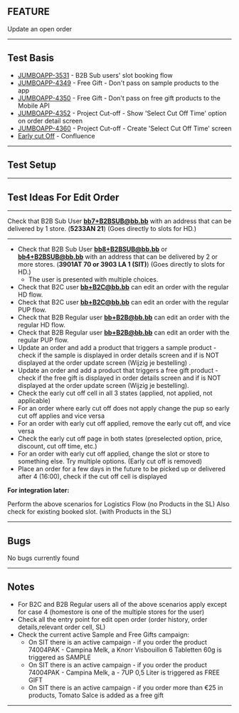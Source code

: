## FEATURE
Update an open order
***
## Test Basis
* [JUMBOAPP-3531](https://icemobile.atlassian.net/browse/JUMBOAPP-3531) - B2B Sub users' slot booking flow
* [JUMBOAPP-4349](https://icemobile.atlassian.net/browse/JUMBOAPP-4349) - Free Gift - Don't pass on sample products to the app
* [JUMBOAPP-4350](https://icemobile.atlassian.net/browse/JUMBOAPP-4350) - Free Gift - Don't pass on free gift products to the Mobile API
* [JUMBOAPP-4352](https://icemobile.atlassian.net/browse/JUMBOAPP-4352) - Project Cut-off - Show 'Select Cut Off Time' option on order detail screen
* [JUMBOAPP-4360](https://icemobile.atlassian.net/browse/JUMBOAPP-4360) - Project Cut-off - Create 'Select Cut Off Time' screen
* [Early cut Off](https://icemobile.atlassian.net/wiki/display/JUM/Early+cutoff+time+discount) - Confluence
***
## Test Setup
***

## Test Ideas For Edit Order

*** 

Check that B2B Sub User **bb7+B2BSUB@bb.bb** with an address that can be delivered by 1 store. (**5233AN 21**) (Goes directly to slots for HD.)

***

* Check that B2B Sub User  **bb8+B2BSUB@bb.bb** or **bb4+B2BSUB@bb.bb** with an address that can be delivered by 2 or more stores. (**3901AT 70  or 3903 LA 1 (SIT)**)  (Goes directly to slots for HD.)
	* The user is presented with multiple choices.
* Check that B2C user **bb+B2C@bb.bb** can edit an order with the regular HD flow.
* Check that B2C user **bb+B2C@bb.bb** can edit an order with the regular PUP flow.
* Check that B2B Regular user **bb+B2B@bb.bb** can edit an order with the regular HD flow.
* Check that B2B Regular user **bb+B2B@bb.bb** can edit an order with the regular PUP flow.
* Update an order and add a product that triggers a sample product - check if the sample is displayed in order details screen and if is NOT displayed at the order update screen (Wijzig je bestelling) . 
* Update an order and add a product that triggers a free gift product - check if the free gift is displayed in order details screen and if is NOT displayed at the order update screen (Wijzig je bestelling).
* Check the early cut off cell in all 3 states (applied, not applied, not applicable)
* For an order where early cut off does not apply change the pup so early cut off applies and vice versa
* For an order with early cut off applied, remove the early cut off, and vice versa 
* Check the early cut off page in both states (preselected option, price, discount, cut off time, etc.) 
* For an order with early cut off applied, change the slot or store to something else. Try multiple options. (Early cut off is removed)
* Place an order for a few days in the future to be picked up or delivered after 4 (16:00), check if the cut off cell is displayed

**For integration later:**

Perform the above scenarios for Logistics Flow (no Products in the SL)
Also check for existing booked slot. (with Products in the SL)

***

## Bugs
No bugs currently found

***

## Notes
* For B2C and B2B Regular users all of the above scenarios apply except for case 4 (homestore is one of the multiple stores for the user)
* Check all the entry point for edit open order (order history, order details,relevant order cell, SL)
* Check the current active Sample and Free Gifts campaign:
	* On SIT there is an active campaign - if you order the product 74004PAK - Campina Melk, a Knorr Visbouillon 6 Tabletten 60g is triggered as SAMPLE 
	* On SIT there is an active campaign - if you order the product 74004PAK - Campina Melk, a - 7UP 0,5 Liter is triggered as FREE GIFT 
	* On SIT there is an active campaign - if you order more than €25 in products, Tomato Salce is added as a free gift
***
